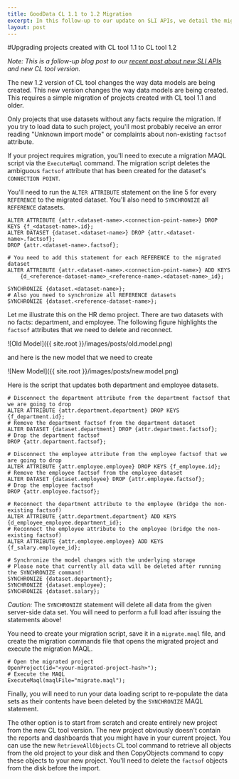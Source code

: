 ```yaml
---
title: GoodData CL 1.1 to 1.2 Migration
excerpt: In this follow-up to our update on SLI APIs, we detail the migration process of existing projects to thew new CL tool v1.2
layout: post
---
```

#Upgrading projects created with CL tool 1.1 to CL tool 1.2

*Note: This is a follow-up blog post to our [recent post about new SLI APIs]({{site.root}}/blog/2010/10/15/data-upload-apis/) and new CL tool version.*  

The new 1.2 version of CL tool changes the way data models are being created. This new version changes the way data models are being created. This requires a simple migration of projects created with CL tool 1.1 and older. 

Only projects that use datasets without any facts require the migration. If you try to load data to such project, you'll most probably receive an error reading "Unknown import mode" or complaints about non-existing `factsof` attribute.

If your project requires migration, you'll need to execute a migration MAQL script via the `ExecuteMaql` command. The migration script deletes the ambiguous `factsof` attribute that has been created for the dataset's `CONNECTION POINT`.

You'll need to run the `ALTER ATTRIBUTE` statement on the line 5 for every `REFERENCE` to the migrated dataset. You'll also need to `SYNCHRONIZE` all `REFERENCE` datasets.

    ALTER ATTRIBUTE {attr.<dataset-name>.<connection-point-name>} DROP KEYS {f_<dataset-name>.id};
    ALTER DATASET {dataset.<dataset-name>} DROP {attr.<dataset-name>.factsof};
    DROP {attr.<dataset-name>.factsof};

    # You need to add this statement for each REFERENCE to the migrated dataset
    ALTER ATTRIBUTE {attr.<dataset-name>.<connection-point-name>} ADD KEYS
        {d_<reference-dataset-name>_<reference-name>.<dataset-name>_id};

    SYNCHRONIZE {dataset.<dataset-name>};
    # Also you need to synchronize all REFERENCE datasets
    SYNCHRONIZE {dataset.<reference-dataset-name>};

Let me illustrate this on the HR demo project. There are two datasets with no facts: department, and employee. The following figure highlights the `factsof` attributes that we need to delete and reconnect. 

![Old Model]({{ site.root }}/images/posts/old.model.png)

and here is the new model that we need to create

![New Model]({{ site.root }}/images/posts/new.model.png)

Here is the script that updates both department and employee datasets. 

    # Disconnect the department attribute from the department factsof that we are going to drop
    ALTER ATTRIBUTE {attr.department.department} DROP KEYS {f_department.id};
    # Remove the department factsof from the department dataset
    ALTER DATASET {dataset.department} DROP {attr.department.factsof};
    # Drop the department factsof
    DROP {attr.department.factsof};

    # Disconnect the employee attribute from the employee factsof that we are going to drop
    ALTER ATTRIBUTE {attr.employee.employee} DROP KEYS {f_employee.id};
    # Remove the employee factsof from the employee dataset
    ALTER DATASET {dataset.employee} DROP {attr.employee.factsof};
    # Drop the employee factsof
    DROP {attr.employee.factsof};

    # Reconnect the department attribute to the employee (bridge the non-existing factsof)
    ALTER ATTRIBUTE {attr.department.department} ADD KEYS {d_employee_employee.department_id};
    # Reconnect the employee attribute to the employee (bridge the non-existing factsof)
    ALTER ATTRIBUTE {attr.employee.employee} ADD KEYS {f_salary.employee_id};

    # Synchronize the model changes with the underlying storage
    # Please note that currently all data will be deleted after running the SYNCHRONIZE command!
    SYNCHRONIZE {dataset.department};
    SYNCHRONIZE {dataset.employee};
    SYNCHRONIZE {dataset.salary};

*Caution:* The `SYNCHRONIZE` statement will delete all data from the given server-side data set. You will need to perform a full load after issuing the statements above!

You need to create your migration script, save it in a `migrate.maql` file, and create the migration commands file that opens the migrated project and execute the migration MAQL.

    # Open the migrated project
    OpenProject(id="<your-migrated-project-hash>");
    # Execute the MAQL
    ExecuteMaql(maqlFile="migrate.maql");

Finally, you will need to run your data loading script to re-populate the data sets as their contents have been deleted by the `SYNCHRONIZE` MAQL statement. 

The other option is to start from scratch and create entirely new project from the new CL tool version. The new project obviously doesn't contain the reports and dashboards that you might have in your current project. You can use the new `RetrieveAllObjects` CL tool command to retrieve all objects from the old project to your disk and then CopyObjects command to copy these objects to your new project. You'll need to delete the `factsof` objects from the disk before the import.